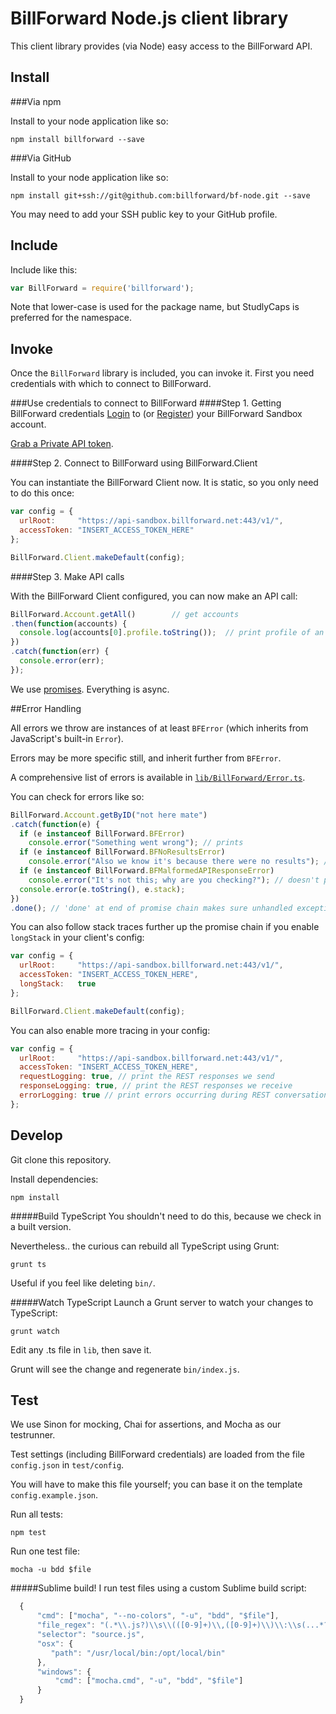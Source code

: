 BillForward Node.js client library
===================

This client library provides (via Node) easy access to the BillForward API.

Install
-------------------------
###Via npm

Install to your node application like so:

```
npm install billforward --save
```

###Via GitHub

Install to your node application like so:

```
npm install git+ssh://git@github.com:billforward/bf-node.git --save
```

You may need to add your SSH public key to your GitHub profile.

Include
-------------------------
Include like this:

```js
var BillForward = require('billforward');
```

Note that lower-case is used for the package name, but StudlyCaps is preferred for the namespace.

Invoke
-------------------------
Once the `BillForward` library is included, you can invoke it. First you need credentials with which to connect to BillForward.

###Use credentials to connect to BillForward
####Step 1. Getting BillForward credentials
[Login](https://app-sandbox.billforward.net/login/#/) to (or [Register](https://app-sandbox.billforward.net/register/#/)) your BillForward Sandbox account.

[Grab a Private API token](https://app-sandbox.billforward.net/setup/#/personal/api-keys).

####Step 2. Connect to BillForward using BillForward.Client

You can instantiate the BillForward Client now. It is static, so you only need to do this once:

```js
var config = {
  urlRoot:     "https://api-sandbox.billforward.net:443/v1/",
  accessToken: "INSERT_ACCESS_TOKEN_HERE"
};

BillForward.Client.makeDefault(config);
```

####Step 3. Make API calls

With the BillForward Client configured, you can now make an API call:

```js
BillForward.Account.getAll()        // get accounts
.then(function(accounts) {
  console.log(accounts[0].profile.toString());  // print profile of an account
})
.catch(function(err) {
  console.error(err);
});
```

We use [promises](https://github.com/kriskowal/q). Everything is async.

##Error Handling

All errors we throw are instances of at least `BFError` (which inherits from JavaScript's built-in `Error`).

Errors may be more specific still, and inherit further from `BFError`.

A comprehensive list of errors is available in [`lib/BillForward/Error.ts`](https://github.com/billforward/bf-node/blob/master/lib/BillForward/Error.ts).

You can check for errors like so:

```js
BillForward.Account.getByID("not here mate")
.catch(function(e) {
  if (e instanceof BillForward.BFError)
    console.error("Something went wrong"); // prints
  if (e instanceof BillForward.BFNoResultsError)
    console.error("Also we know it's because there were no results"); // prints
  if (e instanceof BillForward.BFMalformedAPIResponseError)
    console.error("It's not this; why are you checking?"); // doesn't print
  console.error(e.toString(), e.stack);
})
.done(); // 'done' at end of promise chain makes sure unhandled exceptions are thrown too
```

You can also follow stack traces further up the promise chain if you enable `longStack` in your client's config:

```js
var config = {
  urlRoot:     "https://api-sandbox.billforward.net:443/v1/",
  accessToken: "INSERT_ACCESS_TOKEN_HERE",
  longStack:   true
};

BillForward.Client.makeDefault(config);
```

You can also enable more tracing in your config:

```js
var config = {
  urlRoot:     "https://api-sandbox.billforward.net:443/v1/",
  accessToken: "INSERT_ACCESS_TOKEN_HERE",
  requestLogging: true, // print the REST responses we send
  responseLogging: true, // print the REST responses we receive
  errorLogging: true // print errors occurring during REST conversations
};
```

Develop
-------------------------
Git clone this repository.

Install dependencies:
```
npm install
```

#####Build TypeScript
You shouldn't need to do this, because we check in a built version.

Nevertheless.. the curious can rebuild all TypeScript using Grunt:

```
grunt ts
```

Useful if you feel like deleting `bin/`.

#####Watch TypeScript
Launch a Grunt server to watch your changes to TypeScript:

```
grunt watch
```

Edit any .ts file in `lib`, then save it.

Grunt will see the change and regenerate `bin/index.js`.

Test
-------------------------
We use Sinon for mocking, Chai for assertions, and Mocha as our testrunner.

Test settings (including BillForward credentials) are loaded from the file `config.json` in `test/config`.

You will have to make this file yourself; you can base it on the template `config.example.json`.

Run all tests:

```
npm test
```

Run one test file:

```
mocha -u bdd $file
```

#####Sublime build!
I run test files using a custom Sublime build script:

```js
  {
      "cmd": ["mocha", "--no-colors", "-u", "bdd", "$file"],
      "file_regex": "(.*\\.js?)\\s\\(([0-9]+)\\,([0-9]+)\\)\\:\\s(...*?)$",
      "selector": "source.js",
      "osx": {
         "path": "/usr/local/bin:/opt/local/bin"
      },
      "windows": {
          "cmd": ["mocha.cmd", "-u", "bdd", "$file"]
      }
  }
```